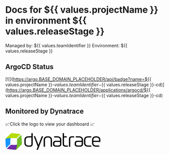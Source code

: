 # Docs for ${{ values.projectName }} in environment ${{ values.releaseStage }}

Managed by: ${{ values.teamIdentifier }}
Environment: ${{ values.releaseStage }}

## ArgoCD Status

[![](https://argo.BASE_DOMAIN_PLACEHOLDER/api/badge?name=${{ values.projectName }}-${{ values.teamIdentifier }}-${{ values.releaseStage }}-cd)](https://argo.BASE_DOMAIN_PLACEHOLDER/applications/argocd/${{ values.projectName }}-${{ values.teamIdentifier }}-${{ values.releaseStage }}-cd)

## Monitored by Dynatrace
📈Click the logo to view your dashboard 📈

[![](https://raw.githubusercontent.com/agardnerIT/mclass/main/dtlogo.svg)](https://jao16384.sprint.apps.dynatracelabs.com/ui/apps/dynatrace.dashboards/)
